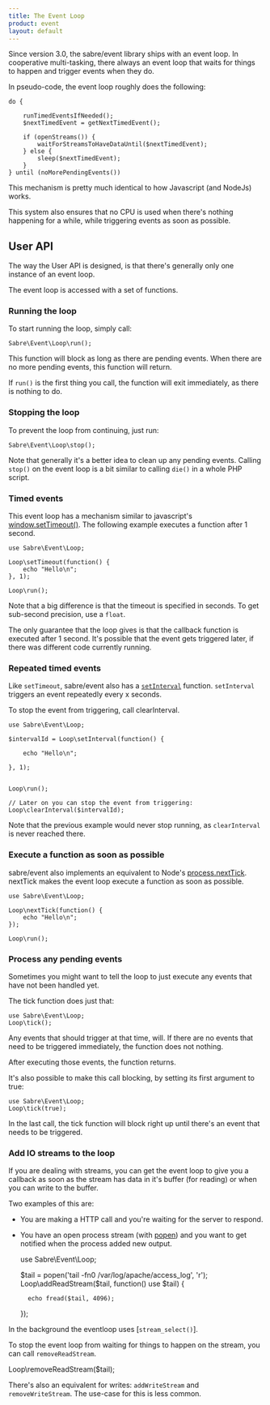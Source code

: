 ```yaml
---
title: The Event Loop
product: event
layout: default
---
```


Since version 3.0, the sabre/event library ships with an event loop. In
cooperative multi-tasking, there always an event loop that waits for things
to happen and trigger events when they do.

In pseudo-code, the event loop roughly does the following:

    do {

        runTimedEventsIfNeeded();
        $nextTimedEvent = getNextTimedEvent();

        if (openStreams()) {
            waitForStreamsToHaveDataUntil($nextTimedEvent);
        } else {
            sleep($nextTimedEvent);
        }
    } until (noMorePendingEvents())

This mechanism is pretty much identical to how Javascript (and NodeJs) works.

This system also ensures that no CPU is used when there's nothing happening
for a while, while triggering events as soon as possible.

User API
--------

The way the User API is designed, is that there's generally only one instance
of an event loop.

The event loop is accessed with a set of functions.

### Running the loop

To start running the loop, simply call:

    Sabre\Event\Loop\run();

This function will block as long as there are pending events. When there are
no more pending events, this function will return.

If `run()` is the first thing you call, the function will exit immediately, as
there is nothing to do.

### Stopping the loop

To prevent the loop from continuing, just run:

    Sabre\Event\Loop\stop();

Note that generally it's a better idea to clean up any pending events. Calling
`stop()` on the event loop is a bit similar to calling `die()` in a whole PHP
script.

### Timed events

This event loop has a mechanism similar to javascript's
[window.setTimeout()][1]. The following example executes a function after
1 second.

    use Sabre\Event\Loop;

    Loop\setTimeout(function() {
        echo "Hello\n";
    }, 1);

    Loop\run();

Note that a big difference is that the timeout is specified in seconds. To get
sub-second precision, use a `float`.

The only guarantee that the loop gives is that the callback function is executed
after 1 second. It's possible that the event gets triggered later, if there was
different code currently running.


### Repeated timed events

Like `setTimeout`, sabre/event also has a [`setInterval`][2] function.
`setInterval` triggers an event repeatedly every x seconds.

To stop the event from triggering, call clearInterval.

    use Sabre\Event\Loop;

    $intervalId = Loop\setInterval(function() {

        echo "Hello\n";

    }, 1);


    Loop\run();

    // Later on you can stop the event from triggering:
    Loop\clearInterval($intervalId);

Note that the previous example would never stop running, as `clearInterval` is
never reached there.

### Execute a function as soon as possible

sabre/event also implements an equivalent to Node's [process.nextTick][3].
nextTick makes the event loop execute a function as soon as possible.

    use Sabre\Event\Loop;

    Loop\nextTick(function() {
        echo "Hello\n";
    });

    Loop\run();

### Process any pending events

Sometimes you might want to tell the loop to just execute any events that have
not been handled yet.

The tick function does just that:

    use Sabre\Event\Loop;
    Loop\tick();

Any events that should trigger at that time, will. If there are no events that
need to be triggered immediately, the function does not nothing.

After executing those events, the function returns.

It's also possible to make this call blocking, by setting its first argument
to true:

    use Sabre\Event\Loop;
    Loop\tick(true);

In the last call, the tick function will block right up until there's an event
that needs to be triggered.

### Add IO streams to the loop

If you are dealing with streams, you can get the event loop to give you a
callback as soon as the stream has data in it's buffer (for reading) or when
you can write to the buffer.

Two examples of this are:

* You are making a HTTP call and you're waiting for the server to respond.
* You have an open process stream (with [popen][4]) and you want to get
  notified when the process added new output.

    use Sabre\Event\Loop;

    $tail = popen('tail -fn0 /var/log/apache/access_log', 'r');
    Loop\addReadStream($tail, function() use $tail) {

        echo fread($tail, 4096);

    });

In the background the eventloop uses [`stream_select()`].

To stop the event loop from waiting for things to happen on the stream, you
can call `removeReadStream`.

   Loop\removeReadStream($tail);

There's also an equivalent for writes: `addWriteStream` and
`removeWriteStream`. The use-case for this is less common.


[1]: https://developer.mozilla.org/en-US/docs/Web/API/WindowTimers/setTimeout
[2]: https://developer.mozilla.org/en-US/docs/Web/API/WindowTimers/setInterval
[3]: https://nodejs.org/api/process.html#process_process_nexttick_callback_arg
[4]: http://php.net/manual/en/function.popen.php
[5]: http://php.net/manual/en/function.stream-select.php

